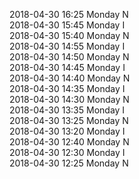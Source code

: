 2018-04-30 16:25 Monday  N  
2018-04-30 15:45 Monday  I  
2018-04-30 15:40 Monday  N  
2018-04-30 14:55 Monday  I  
2018-04-30 14:50 Monday  N  
2018-04-30 14:45 Monday  I  
2018-04-30 14:40 Monday  N  
2018-04-30 14:35 Monday  I  
2018-04-30 14:30 Monday  N  
2018-04-30 13:35 Monday  I  
2018-04-30 13:25 Monday  N  
2018-04-30 13:20 Monday  I  
2018-04-30 12:40 Monday  N  
2018-04-30 12:30 Monday  I  
2018-04-30 12:25 Monday  N  
